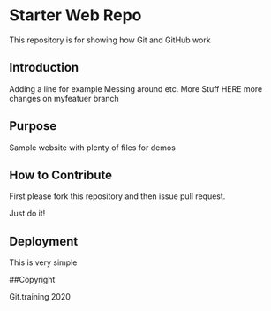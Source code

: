 # Starter Web Repo

This repository is for showing how Git and GitHub work

## Introduction
Adding a line for example 
Messing around etc. More Stuff HERE
more changes on myfeatuer branch

## Purpose

Sample website with plenty of files for demos

## How to Contribute

First please fork this repository and then issue pull request.

Just do it!

## Deployment

This is very simple

##Copyright

Git.training 2020
